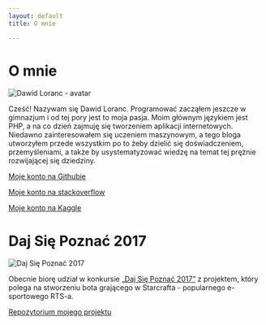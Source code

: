 ```yaml
---
layout: default
title: O mnie

---
```

<div class="about-me">
<h1>O mnie</h1>

<img src="/images/avatar.jpg" alt="Dawid Loranc - avatar">

<p>Cześć! Nazywam się Dawid Loranc. Programować zacząłem jeszcze w gimnazjum i od tej pory jest to moja pasja. Moim głównym językiem jest PHP, a na co dzień zajmuję się tworzeniem aplikacji internetowych. Niedawno zainteresowałem się uczeniem maszynowym, a tego bloga utworzyłem przede wszystkim po to żeby dzielić się doświadczeniem, przemyśleniami, a także by usystematyzować wiedzę na temat tej prężnie rozwijającej się dziedziny.</p>

<p><a href="https://github.com/dloranc">Moje konto na Githubie</a></p>

<p><a href="http://stackoverflow.com/users/973469/dawid-loranc">Moje konto na stackoverflow</a></p>

<p><a href="https://www.kaggle.com/dloranc">Moje konto na Kaggle</a></p>

<h1>Daj Się Poznać 2017</h1>

<img src="/images/posts_thumbnails/daj_sie_poznac_2017.jpg" alt="Daj Się Poznać 2017">

<p>Obecnie biorę udział w konkursie <a href="http://devstyle.pl/daj-sie-poznac">„Daj Się Poznać 2017”</a> z projektem, który polega na stworzeniu bota grającego w Starcrafta - popularnego e-sportowego RTS-a.</p>

<a href="https://github.com/dloranc/starcraft-ai">Repozytorium mojego projektu</a>
</div>